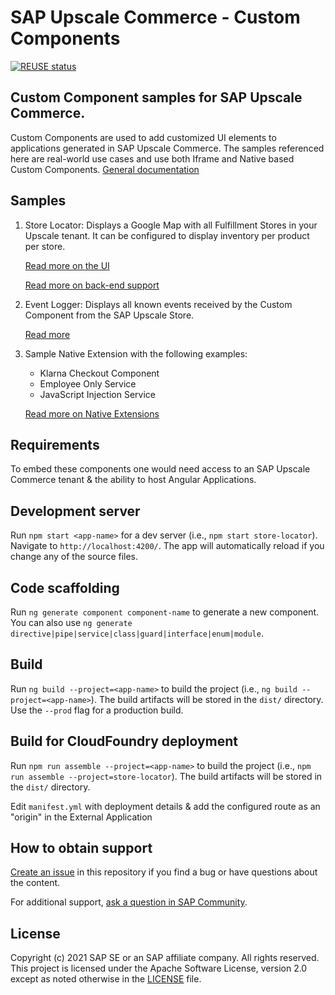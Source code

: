 # SAP Upscale Commerce - Custom Components

[![REUSE status](https://api.reuse.software/badge/github.com/SAP-samples/upscale-commerce-custom-component)](https://api.reuse.software/info/github.com/SAP-samples/upscale-commerce-custom-component)

## Custom Component samples for SAP Upscale Commerce.

Custom Components are used to add customized UI elements to applications generated in SAP Upscale Commerce. The samples referenced here are real-world use cases and use both Iframe and Native based Custom Components. [General documentation](https://help.sap.com/viewer/0160c41e0de84b218d05bc1185213d1d/LATEST/en-US/f542f9dc2d744b28b471ca6f044d832c.html)

## Samples

1) Store Locator: Displays a Google Map with all Fulfillment Stores in your Upscale tenant. It can be configured to display inventory per product per store.

    [Read more on the UI](projects/store-locator/README.md)

    [Read more on back-end support](https://github.com/SAP-samples/upscale-commerce-external-application/tree/sample/store-locator-inventory-intermediary)
2) Event Logger: Displays all known events received by the Custom Component from the SAP Upscale Store. 

    [Read more](projects/event-logger/README.md)
3) Sample Native Extension with the following examples:
    - Klarna Checkout Component
    - Employee Only Service
    - JavaScript Injection Service
    
    [Read more on Native Extensions](projects/sample-native-extension/README.md)

## Requirements

To embed these components one would need access to an SAP Upscale Commerce tenant & the ability to host Angular Applications.

## Development server

Run `npm start <app-name>` for a dev server (i.e., `npm start store-locator`). Navigate to `http://localhost:4200/`. The app will automatically reload if you change any of the source files.

## Code scaffolding

Run `ng generate component component-name` to generate a new component. You can also use `ng generate directive|pipe|service|class|guard|interface|enum|module`.

## Build

Run `ng build --project=<app-name>` to build the project (i.e., `ng build --project=<app-name>`). The build artifacts will be stored in the `dist/` directory. Use the `--prod` flag for a production build.

## Build for CloudFoundry deployment

Run `npm run assemble --project=<app-name>` to build the project (i.e., `npm run assemble --project=store-locator`). The build artifacts will be stored in the `dist/` directory. 

Edit `manifest.yml` with deployment details & add the configured route as an "origin" in the External Application

## How to obtain support

[Create an issue](https://github.com/SAP-samples/<repository-name>/issues) in this repository if you find a bug or have questions about the content.
 
For additional support, [ask a question in SAP Community](https://answers.sap.com/questions/ask.html).

## License
Copyright (c) 2021 SAP SE or an SAP affiliate company. All rights reserved. This project is licensed under the Apache Software License, version 2.0 except as noted otherwise in the [LICENSE](LICENSES/Apache-2.0.txt) file.
